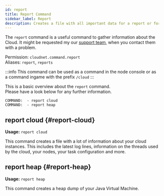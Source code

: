 ```yaml
---
id: report
title: Report Command
sidebar_label: Report
description: Creates a file with all important data for a report or for develop modules for CloudNet.
---
```


The `report` command is a useful command to gather information about the Cloud.
It might be requested my our [support team](../index.md#support), when you contact them with a problem.

Permission: `cloudnet.command.report`  
Aliases: `report`, `reports`

:::info
This command can be used as a command in the node console or as a command ingame with the prefix `/cloud`
:::

This is a basic overview about the `report` command.  
Please have a look below for any further information.

```
COMMAND:  - report cloud
COMMAND:  - report heap
```

## report cloud {#report-cloud}

**Usage:** `report cloud`

This command creates a file with a lot of information about your cloud instances.
This includes the latest log lines, information on the threads used by the cloud, your nodes, your task configuration and more.

## report heap {#report-heap}

**Usage:** `report heap`

This command creates a heap dump of your Java Virtual Machine.
